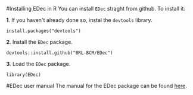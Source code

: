 #Installing EDec in R
You can install `EDec` straght from github. To install it:

**1**. If you haven't already done so, instal the `devtools` library.

    install.packages("devtools")
    
**2**. Install the `EDec` package.

    devtools::install.github("BRL-BCM/EDec")
    
**3**. Load the `EDec` package.

    library(EDec)

#EDec user manual
The manual for the EDec package can be found [here](https://github.com/BRL-BCM/EDec/raw/master/doc/EDec-manual.pdf "EDec manual").
